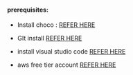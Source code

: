 #### prerequisites:
* Install choco :
  [REFER HERE](https://chocolatey.org/docs/installation)

* GIt install
  [REFER HERE](https://chocolatey.org/packages/git.install)


* install visual studio code [REFER HERE](https://chocolatey.org/packages/vscode)
* aws free tier account [REFER HERE](https://aws.amazon.com/free/?all-free-tier.sort-by=item.additionalFields.SortRank&all-free-tier.sort-order=asc)